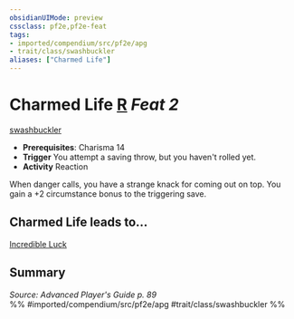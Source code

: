 ```yaml
---
obsidianUIMode: preview
cssclass: pf2e,pf2e-feat
tags:
- imported/compendium/src/pf2e/apg
- trait/class/swashbuckler
aliases: ["Charmed Life"]
---
```

# Charmed Life  [R](chapter-9-playing-the-game.md#Actions "Reaction") *Feat 2*  
[swashbuckler](rules/traits/swashbuckler-apg.md)  

- **Prerequisites**: Charisma 14
- **Trigger** You attempt a saving throw, but you haven't rolled yet.
- **Activity** Reaction

When danger calls, you have a strange knack for coming out on top. You gain a +2 circumstance bonus to the triggering save.

## Charmed Life leads to...

[Incredible Luck](incredible-luck-apg.md)

## Summary

*Source: Advanced Player's Guide p. 89*  
%% #imported/compendium/src/pf2e/apg #trait/class/swashbuckler %%
